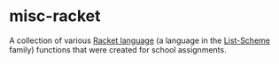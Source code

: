 # misc-racket
A collection of various [Racket language](https://racket-lang.org/) (a language in the [List-Scheme](https://en.wikipedia.org/wiki/Scheme_(programming_language)) family) functions that were created for school assignments.
